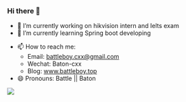 ### Hi there 👋

- 🔭 I’m currently working on hikvision intern and Ielts exam
- 🌱 I’m currently learning Spring boot developing
<!-- - 👯 I’m looking to collaborate on ... -->
<!-- - 🤔 I’m looking for help with ... -->
<!-- - 💬 Ask me about ... -->
- 📫 How to reach me: 
  - Email: battleboy.cxx@gmail.com
  - Wechat: Baton-cxx
  - Blog: www.battleboy.top
- 😄 Pronouns: Battle || Baton
<!-- - ⚡ Fun fact: ... -->

![](https://github-readme-stats.vercel.app/api?username=battleboy-cxx)
